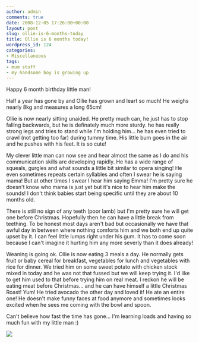 ```yaml
---
author: admin
comments: true
date: 2008-12-05 17:26:00+00:00
layout: post
slug: ollie-is-6-months-today
title: Ollie is 6 months today!
wordpress_id: 124
categories:
- Miscellaneous
tags:
- mum stuff
- my handsome boy is growing up
---
```


Happy 6 month birthday little man!  
  
Half a year has gone by and Ollie has grown and leart so much! He weighs nearly 8kg and measures a long 65cm!  
  
Ollie is now nearly sitting unaided. He pretty much can, he just has to stop falling backwards, but he is definately much more sturdy. he has really strong legs and tries to stand while I'm holding him... he has even tried to crawl (not getting too far) during tummy time. His little bum goes in the air and he pushes with his feet. It is so cute!  
  
My clever little man can now see and hear almost the same as I do and his communication skills are developing rapidly. He has a wide range of squeals, gurgles and what sounds a little bit similar to opera singing! He even sometimes repeats certain syllables and often I swear he is saying mama! But at other times I swear I hear him saying Emma! I'm pretty sure he doesn't know who mama is just yet but it's nice to hear him make the sounds! I don't think babies start being specific until they are about 10 months old.  
  
There is still no sign of any teeth (poor lamb) but I'm pretty sure he will get one before Christmas. Hopefully then he can have a little break from teething. To be honest most days aren't bad but occasionally we have that awful day in between where nothing comforts him and we both end up quite upset by it. I can feel little lumps right under his gum. It has to come soon because I can't imagine it hurting him any more severly than it does already!  
  
Weaning is going ok. Ollie is now eating 3 meals a day. He normally gets fruit or baby cereal for breakfast, vegetables for lunch and vegetables with rice for dinner. We tried him on some sweet potato with chicken stock mixed in today and he was not that fussed but we will keep trying it. I'd like to get him used to that before trying him on real meat. I reckon he will be eating meat before Christmas... and he can have himself a little Christmas Roast! Yum! He tried avocado the other day and loved it! He ate an entire one! He doesn't make funny faces at food anymore and sometimes looks excited when he sees me coming with the bowl and spoon.  
  


Can't believe how fast the time has gone... I'm learning loads and having so much fun with my little man :)

![](https://blogger.googleusercontent.com/tracker/251139911615938991-7627458915549103944?l=www.outmumbered.com)
